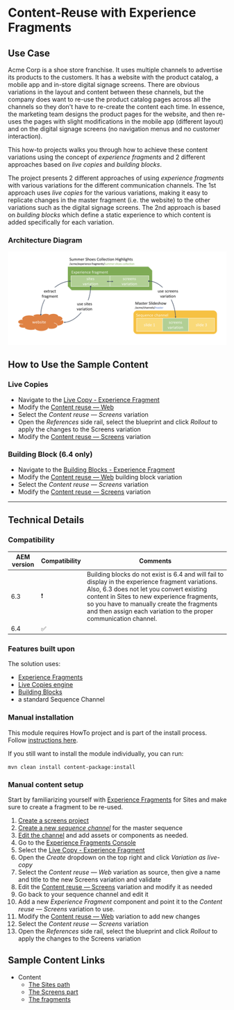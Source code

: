 Content-Reuse with Experience Fragments
=======================================

Use Case
--------

Acme Corp is a shoe store franchise. It uses multiple channels to advertise its products to the customers. It has a website with the product catalog, a mobile app and in-store digital signage screens. There are obvious variations in the layout and content between these channels, but the company does want to re-use the product catalog pages across all the channels so they don't have to re-create the content each time. In essence, the marketing team designs the product pages for the website, and then re-uses the pages with slight modifications in the mobile app (different layout) and on the digital signage screens (no navigation menus and no customer interaction).

This how-to projects walks you through how to achieve these content variations using the concept of _experience fragments_ and 2 different approaches based on _live copies_ and _building blocks_.

The project presents 2 different approaches of using _experience fragments_ with various variations for the different communication channels. The 1st approach uses _live copies_ for the various variations, making it easy to replicate changes in the master fragment (i.e. the website) to the other variations such as the digital signage screens. The 2nd approach is based on _building blocks_ which define a static experience to which content is added specifically for each variation.

### Architecture Diagram

![Experience Fragments Architecture Diagram](diagram.png)

How to Use the Sample Content
-----------------------------

### Live Copies

- Navigate to the [Live Copy - Experience Fragment](http://localhost:4502/aem/experience-fragments.html/content/experience-fragments/howto-fragments/live-copy)
- Modify the [Content reuse — Web](http://localhost:4502/editor.html/content/experience-fragments/howto-fragments/live-copy/master.html)
- Select the _Content reuse — Screens_ variation
- Open the _References_ side rail, select the blueprint and click _Rollout_ to apply the changes to the Screens variation
- Modify the [Content reuse — Screens](http://localhost:4502/editor.html/content/experience-fragments/howto-fragments/live-copy/screens.html) variation

### Building Block (6.4 only)

- Navigate to the [Building Blocks - Experience Fragment](http://localhost:4502/aem/experience-fragments.html/content/experience-fragments/howto-fragments/building-blocks)
- Modify the [Content reuse — Web](http://localhost:4502/editor.html/content/screens/screens-howto/channels/experience-fragments/master.edit.html) building block variation
- Select the _Content reuse — Screens_ variation
- Modify the [Content reuse — Screens](http://localhost:4502/editor.html/content/experience-fragments/howto-fragments/building-blocks/screens.html) variation

---

Technical Details
-----------------

### Compatibility

AEM version|Compatibility           |Comments
-----------|------------------------|--------
6.3        |:heavy_exclamation_mark:| Building blocks do not exist is 6.4 and will fail to display in the experience fragment variations. Also, 6.3 does not let you convert existing content in Sites to new experience fragments, so you have to manually create the fragments and then assign each variation to the proper communication channel.
6.4        |:white_check_mark:      |

### Features built upon

The solution uses:
- [Experience Fragments](https://helpx.adobe.com/experience-manager/6-4/sites/authoring/using/experience-fragments.html)
- [Live Copies engine](https://helpx.adobe.com/experience-manager/6-4/sites/administering/using/msm.html#LiveCopies)
- [Building Blocks](https://helpx.adobe.com/experience-manager/kt/sites/using/experience-fragments-feature-video-use.html#building-blocks-experience-fragment)
- a standard Sequence Channel

### Manual installation

This module requires HowTo project and is part of the install process. Follow [instructions here](../../README.md).

If you still want to install the module individually, you can run:

```
mvn clean install content-package:install
```

### Manual content setup

Start by familiarizing yourself with [Experience Fragments](https://helpx.adobe.com/experience-manager/6-4/sites/authoring/using/experience-fragments.html) for Sites and make sure to create a fragment to be re-used.

1. [Create a screens project](https://helpx.adobe.com/experience-manager/6-4/sites/authoring/using/creating-a-screens-project.html)
0. [Create a new _sequence channel_](https://helpx.adobe.com/experience-manager/6-4/sites/authoring/using/managing-channels.html#CreatingaNewChannel) for the master sequence
0. [Edit the channel](https://helpx.adobe.com/experience-manager/6-4/sites/authoring/using/managing-channels.html#WorkingwithChannels) and add assets or components as needed.
0. Go to the [Experience Fragments Console](http://localhost:4502/aem/experience-fragments.html/content/experience-fragments)
0. Select the [Live Copy - Experience Fragment](http://localhost:4502/aem/experience-fragments.html/content/experience-fragments/howto-fragments/live-copy)
0. Open the _Create_ dropdown on the top right and click _Variation as live-copy_
0. Select the _Content reuse — Web_ variation as source, then give a name and title to the new Screens variation and validate
0. Edit the [Content reuse — Screens](http://localhost:4502/editor.html/content/experience-fragments/howto-fragments/live-copy/screens.html) variation and modify it as needed
0. Go back to your sequence channel and edit it
0. Add a new _Experience Fragment_ component and point it to the _Content reuse — Screens_ variation to use.
0. Modify the [Content reuse — Web](http://localhost:4502/editor.html/content/experience-fragments/howto-fragments/live-copy/master.html) variation to add new changes
0. Select the _Content reuse — Screens_ variation
0. Open the _References_ side rail, select the blueprint and click _Rollout_ to apply the changes to the Screens variation


Sample Content Links
--------------------

+ Content
    + [The Sites path](http://localhost:4502/editor.html/content/howto-experience-fragments/en.html)
    + [The Screens part](http://localhost:4502/editor.html/content/screens/screens-howto/channels/experience-fragments/master.html)
    + [The fragments](http://localhost:4502/aem/experience-fragments.html/content/experience-fragments/howto-fragments)

